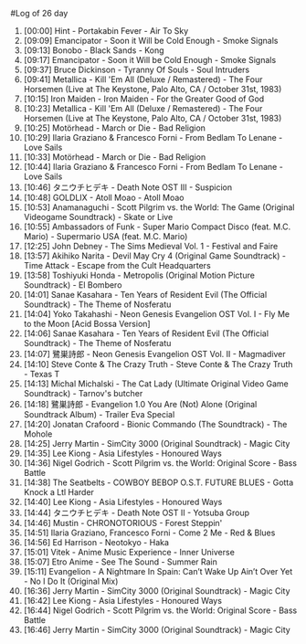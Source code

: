 #Log of 26 day

1. [00:00] Hint - Portakabin Fever - Air To Sky
1. [09:09] Emancipator - Soon it Will be Cold Enough - Smoke Signals
1. [09:13] Bonobo - Black Sands - Kong
1. [09:17] Emancipator - Soon it Will be Cold Enough - Smoke Signals
1. [09:37] Bruce Dickinson - Tyranny Of Souls - Soul Intruders
1. [09:41] Metallica - Kill 'Em All (Deluxe / Remastered) - The Four Horsemen (Live at The Keystone, Palo Alto, CA / October 31st, 1983)
1. [10:15] Iron Maiden - Iron Maiden - For the Greater Good of God
1. [10:23] Metallica - Kill 'Em All (Deluxe / Remastered) - The Four Horsemen (Live at The Keystone, Palo Alto, CA / October 31st, 1983)
1. [10:25] Motörhead - March or Die - Bad Religion
1. [10:29] Ilaria Graziano & Francesco Forni - From Bedlam To Lenane - Love Sails
1. [10:33] Motörhead - March or Die - Bad Religion
1. [10:44] Ilaria Graziano & Francesco Forni - From Bedlam To Lenane - Love Sails
1. [10:46] タニウチヒデキ - Death Note OST III - Suspicion
1. [10:48] GOLDLIX - Atoll Moao - Atoll Moao
1. [10:53] Anamanaguchi - Scott Pilgrim vs. the World: The Game (Original Videogame Soundtrack) - Skate or Live
1. [10:55] Ambassadors of Funk - Super Mario Compact Disco (feat. M.C. Mario) - Supermario USA (feat. M.C. Mario)
1. [12:25] John Debney - The Sims Medieval Vol. 1 - Festival and Faire
1. [13:57] Akihiko Narita - Devil May Cry 4 (Original Game Soundtrack) - Time Attack - Escape from the Cult Headquarters
1. [13:58] Toshiyuki Honda - Metropolis (Original Motion Picture Soundtrack) - El Bombero
1. [14:01] Sanae Kasahara - Ten Years of Resident Evil (The Official Soundtrack) - The Theme of Nosferatu
1. [14:04] Yoko Takahashi - Neon Genesis Evangelion OST Vol. I - Fly Me to the Moon [Acid Bossa Version]
1. [14:06] Sanae Kasahara - Ten Years of Resident Evil (The Official Soundtrack) - The Theme of Nosferatu
1. [14:07] 鷺巣詩郎 - Neon Genesis Evangelion OST Vol. II - Magmadiver
1. [14:10] Steve Conte & The Crazy Truth - Steve Conte & The Crazy Truth - Texas T
1. [14:13] Michal Michalski - The Cat Lady (Ultimate Original Video Game Soundtrack) - Tarnov's butcher
1. [14:18] 鷺巣詩郎 - Evangelion 1.0 You Are (Not) Alone (Original Soundtrack Album) - Trailer Eva Special
1. [14:20] Jonatan Crafoord - Bionic Commando (The Soundtrack) - The Mohole
1. [14:25] Jerry Martin - SimCity 3000 (Original Soundtrack) - Magic City
1. [14:35] Lee Kiong - Asia Lifestyles - Honoured Ways
1. [14:36] Nigel Godrich - Scott Pilgrim vs. the World: Original Score - Bass Battle
1. [14:38] The Seatbelts - COWBOY BEBOP O.S.T. FUTURE BLUES - Gotta Knock a Ltl Harder
1. [14:40] Lee Kiong - Asia Lifestyles - Honoured Ways
1. [14:44] タニウチヒデキ - Death Note OST II - Yotsuba Group
1. [14:46] Mustin - CHRONOTORIOUS - Forest Steppin'
1. [14:51] Ilaria Graziano, Francesco Forni - Come 2 Me - Red & Blues
1. [14:56] Ed Harrison - Neotokyo - Haka
1. [15:01] Vitek - Anime Music Experience - Inner Universe
1. [15:07] Etro Anime - See The Sound - Summer Rain
1. [15:11] Evangelion - A Nightmare In Spain: Can’t Wake Up Ain’t Over Yet - No I Do It (Original Mix)
1. [16:36] Jerry Martin - SimCity 3000 (Original Soundtrack) - Magic City
1. [16:42] Lee Kiong - Asia Lifestyles - Honoured Ways
1. [16:44] Nigel Godrich - Scott Pilgrim vs. the World: Original Score - Bass Battle
1. [16:46] Jerry Martin - SimCity 3000 (Original Soundtrack) - Magic City
